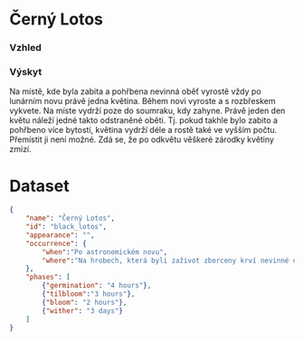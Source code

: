 # Černý Lotos
### Vzhled


### Výskyt
Na místě, kde byla zabita a pohřbena nevinná oběť vyrostě vždy po lunárním novu právě jedna květina. Během novi vyroste a s rozbřeskem vykvete. Na míste vydrží poze do soumraku, kdy zahyne. Právě jeden den květu náleží jedné takto odstraněné oběti. Tj. pokud takhle bylo zabito a pohřbeno více bytostí, květina vydrží déle a rostě také ve vyšším počtu. Přemístit ji není možné. Zdá se, že po odkvětu věškeré zárodky květiny zmizí.

# Dataset
```json
{
	"name": "Černý Lotos",
	"id": "black_lotos",
	"appearance": "",
	"occurrence": {
		"when":"Po astronomickém novu",
		"where":"Na hrobech, která byli zaživot zborceny krví nevinné oběti. Tj. na místě, kde byl někdo neprávěm zavražděn a pohřben."
	},
	"phases": [
		{"germination": "4 hours"},
		{"tilbloom":"3 hours"},
		{"bloom": "2 hours"},
		{"wither": "3 days"}
	]
}
```